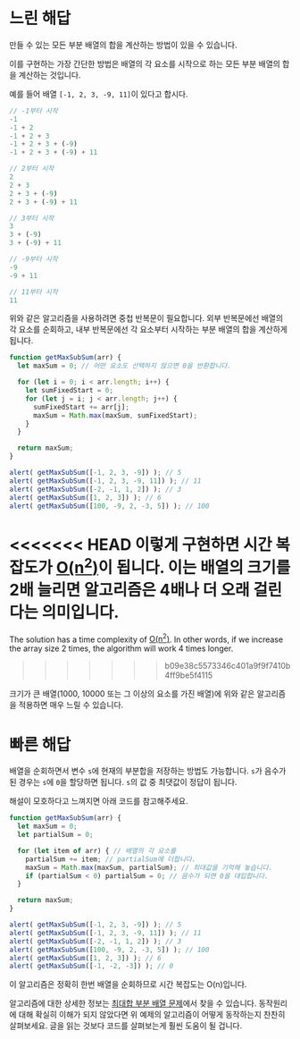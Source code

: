 # 느린 해답

만들 수 있는 모든 부분 배열의 합을 계산하는 방법이 있을 수 있습니다.

이를 구현하는 가장 간단한 방법은 배열의 각 요소를 시작으로 하는 모든 부분 배열의 합을 계산하는 것입니다.

예를 들어 배열 `[-1, 2, 3, -9, 11]`이 있다고 합시다.

```js no-beautify
// -1부터 시작
-1
-1 + 2
-1 + 2 + 3
-1 + 2 + 3 + (-9)
-1 + 2 + 3 + (-9) + 11

// 2부터 시작
2
2 + 3
2 + 3 + (-9)
2 + 3 + (-9) + 11

// 3부터 시작
3
3 + (-9)
3 + (-9) + 11

// -9부터 시작
-9
-9 + 11

// 11부터 시작
11
```

위와 같은 알고리즘을 사용하려면 중첩 반복문이 필요합니다. 외부 반복문에선 배열의 각 요소를 순회하고, 내부 반복문에선 각 요소부터 시작하는 부분 배열의 합을 계산하게 됩니다.

```js run
function getMaxSubSum(arr) {
  let maxSum = 0; // 어떤 요소도 선택하지 않으면 0을 반환합니다.

  for (let i = 0; i < arr.length; i++) {
    let sumFixedStart = 0;
    for (let j = i; j < arr.length; j++) {
      sumFixedStart += arr[j];
      maxSum = Math.max(maxSum, sumFixedStart);
    }
  }

  return maxSum;
}

alert( getMaxSubSum([-1, 2, 3, -9]) ); // 5
alert( getMaxSubSum([-1, 2, 3, -9, 11]) ); // 11
alert( getMaxSubSum([-2, -1, 1, 2]) ); // 3
alert( getMaxSubSum([1, 2, 3]) ); // 6
alert( getMaxSubSum([100, -9, 2, -3, 5]) ); // 100
```

<<<<<<< HEAD
이렇게 구현하면 시간 복잡도가 [O(n<sup>2</sup>)](https://en.wikipedia.org/wiki/Big_O_notation)이 됩니다. 이는 배열의 크기를 2배 늘리면 알고리즘은 4배나 더 오래 걸린다는 의미입니다.
=======
The solution has a time complexity of [O(n<sup>2</sup>)](https://en.wikipedia.org/wiki/Big_O_notation). In other words, if we increase the array size 2 times, the algorithm will work 4 times longer.
>>>>>>> b09e38c5573346c401a9f9f7410b4ff9be5f4115

크기가 큰 배열(1000, 10000 또는 그 이상의 요소를 가진 배열)에 위와 같은 알고리즘을 적용하면 매우 느릴 수 있습니다.

# 빠른 해답

배열을 순회하면서 변수 `s`에 현재의 부분합을 저장하는 방법도 가능합니다. `s`가 음수가 된 경우는 `s`에 `0`을 할당하면 됩니다. `s`의 값 중 최댓값이 정답이 됩니다.

해설이 모호하다고 느껴지면 아래 코드를 참고해주세요.

```js run demo
function getMaxSubSum(arr) {
  let maxSum = 0;
  let partialSum = 0;

  for (let item of arr) { // 배열의 각 요소를
    partialSum += item; // partialSum에 더합니다.
    maxSum = Math.max(maxSum, partialSum); // 최대값을 기억해 놓습니다.
    if (partialSum < 0) partialSum = 0; // 음수가 되면 0을 대입합니다.
  }

  return maxSum;
}

alert( getMaxSubSum([-1, 2, 3, -9]) ); // 5
alert( getMaxSubSum([-1, 2, 3, -9, 11]) ); // 11
alert( getMaxSubSum([-2, -1, 1, 2]) ); // 3
alert( getMaxSubSum([100, -9, 2, -3, 5]) ); // 100
alert( getMaxSubSum([1, 2, 3]) ); // 6
alert( getMaxSubSum([-1, -2, -3]) ); // 0
```

이 알고리즘은 정확히 한번 배열을 순회하므로 시간 복잡도는 O(n)입니다.

알고리즘에 대한 상세한 정보는 [최대합 부분 배열 문제](http://en.wikipedia.org/wiki/Maximum_subarray_problem)에서 찾을 수 있습니다. 동작원리에 대해 확실히 이해가 되지 않았다면 위 예제의 알고리즘이 어떻게 동작하는지 찬찬히 살펴보세요. 글을 읽는 것보다 코드를 살펴보는게 훨씬 도움이 될 겁니다.
